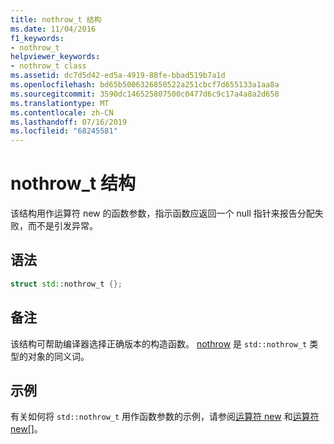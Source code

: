 ```yaml
---
title: nothrow_t 结构
ms.date: 11/04/2016
f1_keywords:
- nothrow_t
helpviewer_keywords:
- nothrow_t class
ms.assetid: dc7d5d42-ed5a-4919-88fe-bbad519b7a1d
ms.openlocfilehash: bd65b5006326850522a251cbcf7d655133a1aa8a
ms.sourcegitcommit: 3590dc146525807500c0477d6c9c17a4a8a2d658
ms.translationtype: MT
ms.contentlocale: zh-CN
ms.lasthandoff: 07/16/2019
ms.locfileid: "68245581"
---
```

# <a name="nothrowt-structure"></a>nothrow_t 结构

该结构用作运算符 new 的函数参数，指示函数应返回一个 null 指针来报告分配失败，而不是引发异常。

## <a name="syntax"></a>语法

```cpp
struct std::nothrow_t {};
```

## <a name="remarks"></a>备注

该结构可帮助编译器选择正确版本的构造函数。 [nothrow](../standard-library/new-functions.md#nothrow) 是 `std::nothrow_t` 类型的对象的同义词。

## <a name="example"></a>示例

有关如何将 `std::nothrow_t` 用作函数参数的示例，请参阅[运算符 new](../standard-library/new-operators.md#op_new) 和[运算符 new&#91;&#93;](../standard-library/new-operators.md#op_new_arr)。
